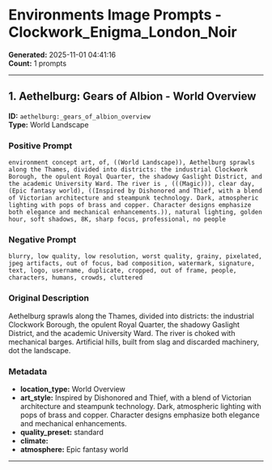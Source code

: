 # Environments Image Prompts - Clockwork_Enigma_London_Noir

**Generated:** 2025-11-01 04:41:16  
**Count:** 1 prompts

---

## 1. Aethelburg: Gears of Albion - World Overview

**ID:** `aethelburg:_gears_of_albion_overview`  
**Type:** World Landscape  

### Positive Prompt

```
environment concept art, of, ((World Landscape)), Aethelburg sprawls along the Thames, divided into districts: the industrial Clockwork Borough, the opulent Royal Quarter, the shadowy Gaslight District, and the academic University Ward. The river is , (((Magic))), clear day, (Epic fantasy world), ((Inspired by Dishonored and Thief, with a blend of Victorian architecture and steampunk technology. Dark, atmospheric lighting with pops of brass and copper. Character designs emphasize both elegance and mechanical enhancements.)), natural lighting, golden hour, soft shadows, 8K, sharp focus, professional, no people
```

### Negative Prompt

```
blurry, low quality, low resolution, worst quality, grainy, pixelated, jpeg artifacts, out of focus, bad composition, watermark, signature, text, logo, username, duplicate, cropped, out of frame, people, characters, humans, crowds, cluttered
```

### Original Description

Aethelburg sprawls along the Thames, divided into districts: the industrial Clockwork Borough, the opulent Royal Quarter, the shadowy Gaslight District, and the academic University Ward. The river is choked with mechanical barges. Artificial hills, built from slag and discarded machinery, dot the landscape.

### Metadata

- **location_type:** World Overview
- **art_style:** Inspired by Dishonored and Thief, with a blend of Victorian architecture and steampunk technology. Dark, atmospheric lighting with pops of brass and copper. Character designs emphasize both elegance and mechanical enhancements.
- **quality_preset:** standard
- **climate:** 
- **atmosphere:** Epic fantasy world

---

